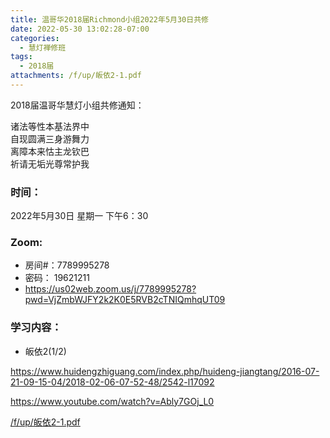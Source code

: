 ```yaml
---
title: 温哥华2018届Richmond小组2022年5月30日共修
date: 2022-05-30 13:02:28-07:00
categories:
  - 慧灯禅修班
tags:
  - 2018届
attachments: /f/up/皈依2-1.pdf
---
```

2018届温哥华慧灯小组共修通知：

诸法等性本基法界中\
自现圆满三身游舞力\
离障本来怙主龙钦巴\
祈请无垢光尊常护我  

### 时间：

2022年5月30日 星期一 下午6：30

### Zoom:

* 房间#：7789995278 
* 密码： 19621211
* <https://us02web.zoom.us/j/7789995278?pwd=VjZmbWJFY2k2K0E5RVB2cTNIQmhqUT09>

### 学习内容：

* 皈依2(1/2)

<https://www.huidengzhiguang.com/index.php/huideng-jiangtang/2016-07-21-09-15-04/2018-02-06-07-52-48/2542-l17092>

<https://www.youtube.com/watch?v=Ably7GOj_L0>

[/f/up/皈依2-1.pdf](https://s3.ca-central-1.wasabisys.com/hddata/f.huidengchanxiu.net/hdv/f/up/皈依2-1.pdf)
